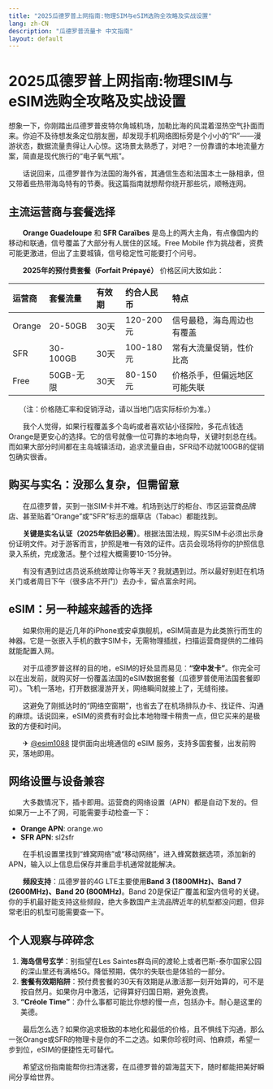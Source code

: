 ```yaml
---
title: "2025瓜德罗普上网指南:物理SIM与eSIM选购全攻略及实战设置"
lang: zh-CN
description: "瓜德罗普流量卡 中文指南"
layout: default
---
```

# 2025瓜德罗普上网指南:物理SIM与eSIM选购全攻略及实战设置

想象一下，你刚踏出瓜德罗普皮特尔角城机场，加勒比海的风混着湿热空气扑面而来。你迫不及待想发条定位朋友圈，却发现手机网络图标旁是个小小的“R”——漫游状态，数据流量贵得让人心惊。这场景太熟悉了，对吧？一份靠谱的本地流量方案，简直是现代旅行的“电子氧气瓶”。

　　话说回来，瓜德罗普作为法国的海外省，其通信生态和法国本土一脉相承，但又带着些热带海岛特有的节奏。我这篇指南就想帮你绕开那些坑，顺畅连网。

## 主流运营商与套餐选择

　　**Orange Guadeloupe** 和 **SFR Caraïbes** 是岛上的两大主角，有点像国内的移动和联通，信号覆盖了大部分有人居住的区域。Free Mobile 作为挑战者，资费可能更激进，但出了主要城镇，信号稳定性可能要打个问号。

　　**2025年的预付费套餐（Forfait Prépayé）** 价格区间大致如此：

| 运营商 | 套餐流量 | 有效期 | 约合人民币 | 特点 |
| :--- | :--- | :--- | :--- | :--- |
| Orange | 20-50GB | 30天 | 120-200元 | 信号最稳，海岛周边也有覆盖 |
| SFR | 30-100GB | 30天 | 100-180元 | 常有大流量促销，性价比高 |
| Free | 50GB-无限 | 30天 | 80-150元 | 价格杀手，但偏远地区可能失联 |

　　（注：价格随汇率和促销浮动，请以当地门店实际标价为准。）

　　我个人觉得，如果行程覆盖多个岛屿或者喜欢钻小径探险，多花点钱选Orange是更安心的选择。它的信号就像一位可靠的本地向导，关键时刻总在线。而如果大部分时间都在主岛城镇活动，追求流量自由，SFR动不动就100GB的促销包确实很香。

## 购买与实名：没那么复杂，但需留意

　　在瓜德罗普，买到一张SIM卡并不难。机场到达厅的柜台、市区运营商品牌店、甚至贴着“Orange”或“SFR”标志的烟草店（Tabac）都能找到。

　　**关键是实名认证（2025年依旧必需）**。根据法国法规，购买SIM卡必须出示身份证明文件。对于游客而言，护照是唯一有效的证件。店员会现场将你的护照信息录入系统，完成激活。整个过程大概需要10-15分钟。

　　有没有遇到过店员说系统故障让你等半天？我就遇到过。所以最好别赶在机场关门或者周日下午（很多店不开门）去办卡，留点富余时间。

## eSIM：另一种越来越香的选择

　　如果你用的是近几年的iPhone或安卓旗舰机，eSIM简直是为此类旅行而生的神器。它是一张嵌入手机的数字SIM卡，无需物理插拔，扫描运营商提供的二维码就能配置入网。

　　对于瓜德罗普这样的目的地，eSIM的好处显而易见：**“空中发卡”**。你完全可以在出发前，就购买好一份覆盖法国的eSIM数据套餐（瓜德罗普使用法国套餐即可）。飞机一落地，打开数据漫游开关，网络瞬间就接上了，无缝衔接。

　　这避免了刚抵达时的“网络空窗期”，也省去了在机场排队办卡、找证件、沟通的麻烦。话说回来，eSIM的资费有时会比本地物理卡稍贵一点，但它买来的是极致的方便和时间。

　　✈ [@esim1088](https://t.me/s/esim1088) 提供面向出境通信的 eSIM 服务，支持多国套餐，出发前购买，落地即用。

## 网络设置与设备兼容

　　大多数情况下，插卡即用。运营商的网络设置（APN）都是自动下发的。但如果万一上不了网，可能需要手动检查一下：

  - **Orange APN**: orange.wo
  - **SFR APN**: sl2sfr

　　在手机设置里找到“蜂窝网络”或“移动网络”，进入蜂窝数据选项，添加新的APN，输入以上信息后保存并重启手机通常就能解决。

　　**频段支持**：瓜德罗普的4G LTE主要使用**Band 3 (1800MHz)、Band 7 (2600MHz)、Band 20 (800MHz)**。Band 20是保证广覆盖和室内信号的关键。你的手机最好能支持这些频段，绝大多数国产主流品牌近年的机型都没问题，但非常老旧的机型可能需要查一下。

## 个人观察与碎碎念

1.  **海岛信号玄学**：别指望在Les Saintes群岛间的渡轮上或者巴斯-泰尔国家公园的深山里还有满格5G。降低预期，偶尔的失联也是体验的一部分。
2.  **套餐有效期陷阱**：预付费套餐的30天有效期是从激活那一刻开始算的，可不是按自然月。如果你月中激活，记得算好归国日期，避免浪费。
3.  **“Créole Time”**：办什么事都可能比你想的慢一点，包括办卡。耐心是这里的美德。

　　最后怎么选？如果你追求极致的本地化和最低的价格，且不惧线下沟通，那么一张Orange或SFR的物理卡是你的不二之选。如果你珍视时间、怕麻烦，希望一步到位，eSIM的便捷性无可替代。

　　希望这份指南能帮你扫清迷雾，在瓜德罗普的碧海蓝天下，随时都能把美好瞬间分享给世界。